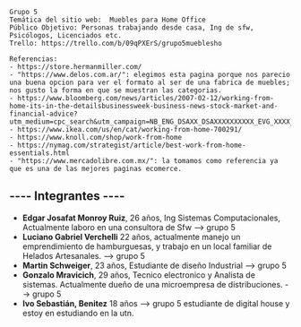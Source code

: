 ```
Grupo 5
Temática del sitio web:  Muebles para Home Office
Público Objetivo: Personas trabajando desde casa, Ing de sfw, Psicólogos, Licenciados etc.
Trello: https://trello.com/b/09qPXErS/grupo5mueblesho

Referencias:
- https://store.hermanmiller.com/ 
- "https://www.delos.com.ar/": elegimos esta pagina porque nos parecio una buena opcion para ver el formato al ser de una fabrica de muebles; nos gusto la forma en que se muestran las categorias.
- https://www.bloomberg.com/news/articles/2007-02-12/working-from-home-its-in-the-detailsbusinessweek-business-news-stock-market-and-financial-advice?utm_medium=cpc_search&utm_campaign=NB_ENG_DSAXX_DSAXXXXXXXXXX_EVG_XXXX_XXX_Y0469_EN_EN_X_BLOM_GO_SE_XXX_XXXXXXXXXX&gclid=Cj0KCQiA99ybBhD9ARIsALvZavU3d7GFJvlOaOrYOxbPxt8Gmm3EQU2TwYghOuVm7TVt3G6cbMsxhmMaAm0WEALw_wcB&gclsrc=aw.ds
- https://www.ikea.com/us/en/cat/working-from-home-700291/ 
- https://www.knoll.com/shop/work-from-home 
- https://nymag.com/strategist/article/best-work-from-home-essentials.html
- "https://www.mercadolibre.com.mx/": la tomamos como referencia ya que es una de las mejores paginas ecomerce.

```
## ---- Integrantes ----
- **Edgar Josafat Monroy Ruiz**, 26 años, Ing Sistemas Computacionales, Actualmente laboro en una consultora de Sfw --> grupo 5
- **Luciano Gabriel Verchelli** 22 años, actualmente manejo un emprendimiento de hamburguesas, y trabajo en un local familiar de Helados Artesanales. --> grupo 5
- **Martin Schweiger**, 23 años, Estudiante de diseño Industrial --> grupo 5
- **Gonzalo Mravicich**, 29 años, Tecnico electronico y Analista de sistemas. Actualmente dueño de una microempresa de distribuciones. --> grupo 5
- **Ivo Sebastián, Benitez** 18 años --> grupo 5 estudiante de digital house y estoy en estudiando en la utn.
``` 
